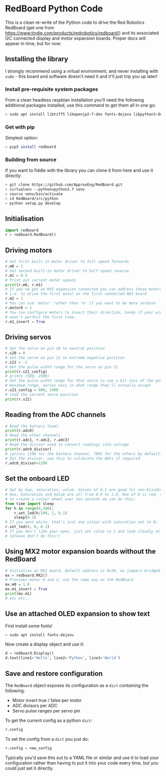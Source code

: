 # RedBoard Python Code

This is a clean re-write of the Python code to drive the Red Robotics RedBoard 
(get one from https://www.tindie.com/products/redrobotics/redboard/) and its 
associated I2C connected display and motor expansion boards. Proper docs will 
appear in time, but for now:

## Installing the library

I strongly recommend using a virtual environment, and never installing with `sudo` - this board and software
doesn't need it and it'll just trip you up later!

### Install pre-requisite system packages

From a clean headless raspbian installation you'll need the following additional packages installed,
use this command to get them all in one go:

```bash
> sudo apt install libtiff5 libopenjp2-7-dev fonts-dejavu libpython3-dev libjpeg-dev pigpiod
```

### Get with pip

Simplest option:

```bash
> pip3 install redboard
```

### Building from source

If you want to fiddle with the library you can clone it from here and use it directly:

```bash
> git clone https://github.com/ApproxEng/RedBoard.git
> virtualenv --python=python3.7 venv
> source venv/bin/activate
> cd RedBoard/src/python
> python setup.py develop
```

## Initialisation

```python
import redboard
r = redboard.RedBoard()
```

## Driving motors

```python
# Set first built-in motor driver to full speed forwards
r.m0 = 1
# Set second built-in motor driver to half speed reverse
r.m1 = 0.5
# Print out current motor speeds
print(r.m0, r.m1)
# If you've got an MX2 expansion connected you can address those motors too.
# i.e. to drive the first motor on the first connected MX2 board
r.m2 = 1
# You can use 'motor' rather than 'm' if you want to be more verbose
r.motor0 = 1
# You can configure motors to invert their direction, handy if your wiring
# wasn't perfect the first time:
r.m1_invert = True
```

## Driving servos

```python
# Set the servo on pin 20 to neutral position
r.s20 = 0
# Set the servo on pin 22 to extreme negative position
r.s22 = -1
# Get the pulse width range for the servo on pin 21
print(r.s21_config)
# prints (500, 2500)
# Set the pulse width range for that servo to use a bit less of the potential
# maximum range, servos vary in what range they'll actually accept
r.s21_config = 600, 2400
# read the current servo position
print(r.s21)
```

## Reading from the ADC channels

```python
# Read the battery level
print(r.adc0)
# Read the other channels
print(r.adc1, r.adc2, r.adc3)
# Read the divisor used to convert readings into voltage
print(r.adc0_divisor)
# (prints 1100 for the battery channel, 7891 for the others by default)
# Set the divisor, use this to calibrate the ADCs if required
r.adc0_divisor=1200
```

## Set the onboard LED

```python
# Set by hue, saturation, value. Values of 0.1 are good for non-blinding!
# Hue, Saturation and Value are all from 0.0 to 1.0, Hue of 0 is red, so
# to create a colour wheel over ten seconds we can do this:
from time import sleep
for h in range(0,100):
    r.set_led(h/100, 1, 0.1)
    sleep(0.1)
# If you want white, that's just any colour with saturation set to 0:
r.set_led(0, 0, 0.1)
# If you don't like your eyes, just set value to 1 and look closely at the LED
# (please don't do this!)
```

## Using MX2 motor expansion boards without the RedBoard

```python
# Initialise an MX2 board, default address is 0x30, no jumpers bridged
mx = redboard.MX2()
# Provides motor 0 and 1, use the same way as the RedBoard
mx.m0 = 1.0
mx.m1_invert = True
print(mx.m1)
# etc etc...
```

## Use an attached OLED expansion to show text

First install some fonts!

```bash
> sudo apt install fonts-dejavu
```

Now create a display object and use it:

```python
d = redboard.Display()
d.text(line1='Hello', line2='Python', line3='World')
```

## Save and restore configuration

The `RedBoard` object exposes its configuration as a `dict` containing the following:

* Motor invert true / false per motor
* ADC divisors per ADC
* Servo pulse ranges per servo pin

To get the current config as a python `dict`:

```python
r.config
```

To set the config from a `dict` you just do:

```python
r.config = new_config
```

Typically you'd save this out to a YAML file or similar and use it to
load your configuration rather than having to put it into your code
every time, but you could just set it directly.